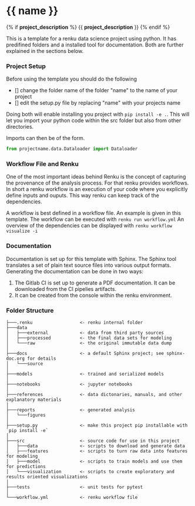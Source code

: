 # {{ name }}
{% if __project_description__ %}
{{ __project_description__ }}
{% endif %}

This is a template for a renku data science project using python. It has predifined folders and a installed tool for documentation.
Both are further explained in the sections below.

### Project Setup
Before using the template you should do the following
- [] change the folder name of the folder "name" to the name of your project
- [] edit the setup.py file by replacing "name" with your projects name

Doing both will enable installing you project with `pip install -e .`. 
This will let you import your python code within the src folder but also from other directories.

Imports can then be of the form.
```python
from projectname.data.Dataloader import Dataloader
```


### Workflow File and Renku
One of the most important ideas behind Renku is the concept of capturing the provenance of the analysis process. 
For that renku provides workflows. In short a renku workflow is an execution of your code where you explicitly define inputs and ouputs. 
This way renku can keep track of the dependencies. 

A workflow is best defined in a workflow file. An example is given in this template. 
The workflow can be executed with `renku run workflow.yml`
An overview of the dependencies can be displayed with `renku workflow visualize -i`


### Documentation
Documentation is set up for this template with Sphinx. The Sphinx tool translates a set of plain text source files into various output formats.
Generating the documentation can be done in two ways:
1. The Gitlab CI is set up to generate a PDF documentation. It can be downloaded from the CI pipelies artifacts.
2. It can be created from the console within the renku environment.



### Folder Structure
```
├───.renku                  <- renku internal folder 
├───data                        
│   ├───external            <- data from third party sources
│   ├───processed           <- the final data sets for modeling
│   └───raw                 <- the original immutable data dump
│ 
├───docs                    <- a default Sphinx project; see sphinx-doc.org for details
│   └───source
│ 
├───models                  <- trained and serialized models
│ 
├───notebooks               <- jupyter notebooks
│ 
├───references              <- data dictonaries, manuals, and other explanatory materials
│ 
├───reports                 <- generated analysis
│   └───figures
│ 
├───setup.py                <- make this project pip installable with `pip install -e`          
│ 
├───src                     <- source code for use in this project
│   ├───data                <- scripts to download and generate data
│   ├───features            <- scripts to turn raw data into features for modeling
│   ├───model               <- scripts to train models and use them for predictions
│   └───visualization       <- scripts to create exploratory and results oriented visualizations
│ 
├───tests                   <- unit tests for pytest
│ 
└───workflow.yml            <- renku workflow file
```